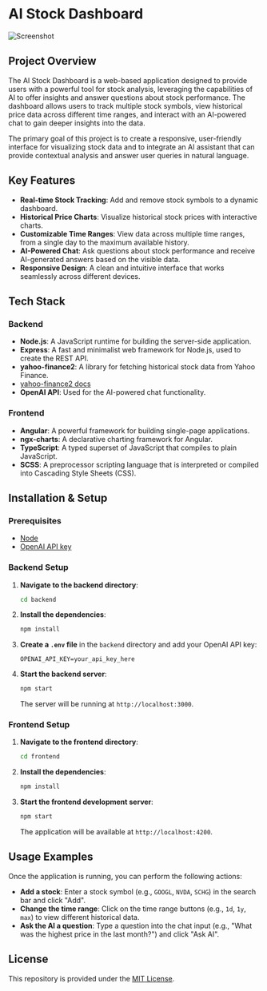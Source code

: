 # AI Stock Dashboard

![Screenshot](https://imgur.com/i7MO8MP)

## Project Overview

The AI Stock Dashboard is a web-based application designed to provide users with a powerful tool for stock analysis, leveraging the capabilities of AI to offer insights and answer questions about stock performance. The dashboard allows users to track multiple stock symbols, view historical price data across different time ranges, and interact with an AI-powered chat to gain deeper insights into the data.

The primary goal of this project is to create a responsive, user-friendly interface for visualizing stock data and to integrate an AI assistant that can provide contextual analysis and answer user queries in natural language.

## Key Features

*   **Real-time Stock Tracking**: Add and remove stock symbols to a dynamic dashboard.
*   **Historical Price Charts**: Visualize historical stock prices with interactive charts.
*   **Customizable Time Ranges**: View data across multiple time ranges, from a single day to the maximum available history.
*   **AI-Powered Chat**: Ask questions about stock performance and receive AI-generated answers based on the visible data.
*   **Responsive Design**: A clean and intuitive interface that works seamlessly across different devices.

## Tech Stack

### Backend

*   **Node.js**: A JavaScript runtime for building the server-side application.
*   **Express**: A fast and minimalist web framework for Node.js, used to create the REST API.
*   **yahoo-finance2**: A library for fetching historical stock data from Yahoo Finance.
*   [yahoo-finance2 docs](https://github.com/gadicc/node-yahoo-finance2/blob/devel/docs/modules/chart.md)
*   **OpenAI API**: Used for the AI-powered chat functionality.

### Frontend

*   **Angular**: A powerful framework for building single-page applications.
*   **ngx-charts**: A declarative charting framework for Angular.
*   **TypeScript**: A typed superset of JavaScript that compiles to plain JavaScript.
*   **SCSS**: A preprocessor scripting language that is interpreted or compiled into Cascading Style Sheets (CSS).

## Installation & Setup

### Prerequisites

*   [Node](https://nodejs.org/)
*   [OpenAI API key](https://platform.openai.com/settings/organization/api-keys)

### Backend Setup

1.  **Navigate to the backend directory**:
    ```bash
    cd backend
    ```

2.  **Install the dependencies**:
    ```bash
    npm install
    ```

3.  **Create a `.env` file** in the `backend` directory and add your OpenAI API key:
    ```
    OPENAI_API_KEY=your_api_key_here
    ```

4.  **Start the backend server**:
    ```bash
    npm start
    ```
    The server will be running at `http://localhost:3000`.

### Frontend Setup

1.  **Navigate to the frontend directory**:
    ```bash
    cd frontend
    ```

2.  **Install the dependencies**:
    ```bash
    npm install
    ```

3.  **Start the frontend development server**:
    ```bash
    npm start
    ```
    The application will be available at `http://localhost:4200`.

## Usage Examples

Once the application is running, you can perform the following actions:

*   **Add a stock**: Enter a stock symbol (e.g., `GOOGL`, `NVDA`, `SCHG`) in the search bar and click "Add".
*   **Change the time range**: Click on the time range buttons (e.g., `1d`, `1y`, `max`) to view different historical data.
*   **Ask the AI a question**: Type a question into the chat input (e.g., "What was the highest price in the last month?") and click "Ask AI".

## License
This repository is provided under the [MIT License](LICENSE).